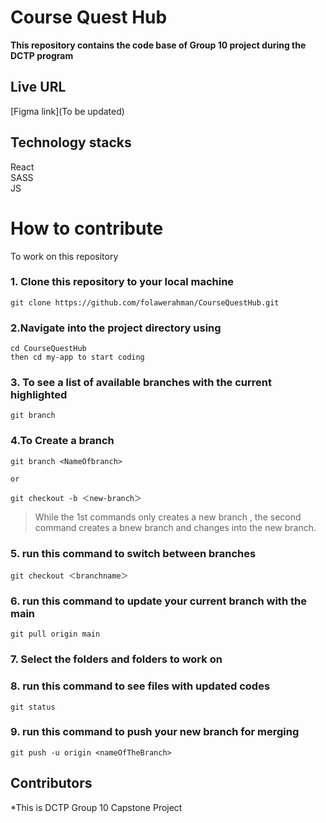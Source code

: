 # Course Quest Hub 
**This repository contains the code base of Group 10 project during the DCTP program**

## Live URL
[Figma link](To be updated)

## Technology stacks 
React<br/>
SASS<br/>
JS
# How to contribute
To work on this repository
### 1. Clone this repository to your local machine
``` 
git clone https://github.com/folawerahman/CourseQuestHub.git
```
### 2.Navigate into the project directory using 
```
cd CourseQuestHub
then cd my-app to start coding

```
### 3. To see a list of available branches with  the current highlighted
```
git branch
```
### 4.To Create a branch 
```
git branch <NameOfbranch>

or

git checkout -b ＜new-branch＞

```
>While the 1st commands only creates a  new branch , the second command creates a bnew branch and changes into the new branch.


### 5. run this command to switch between branches
```
git checkout ＜branchname＞
```
### 6. run this command to update your current branch with the main 
```
git pull origin main
```
### 7. Select the folders and folders to work on

### 8. run this command to see files with updated codes
```
git status
```

 ### 9. run this command to push your new branch for merging 
```
git push -u origin <nameOfTheBranch>
```

## Contributors
*This is DCTP Group 10 Capstone Project